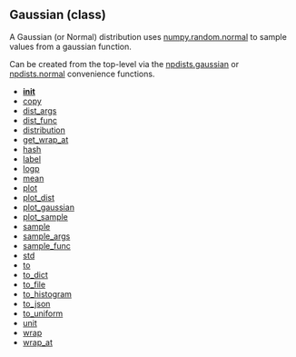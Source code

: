 ## Gaussian (class)


A Gaussian (or Normal) distribution uses [numpy.random.normal](https://docs.scipy.org/doc/numpy/reference/generated/numpy.random.normal.html)
to sample values from a gaussian function.

Can be created from the top-level via the [npdists.gaussian](npdists.gaussian.md) or
[npdists.normal](npdists.normal.md) convenience functions.



* [__init__](Gaussian.__init__.md)
* [copy](Gaussian.copy.md)
* [dist_args](Gaussian.dist_args.md)
* [dist_func](Gaussian.dist_func.md)
* [distribution](Gaussian.distribution.md)
* [get_wrap_at](Gaussian.get_wrap_at.md)
* [hash](Gaussian.hash.md)
* [label](Gaussian.label.md)
* [logp](Gaussian.logp.md)
* [mean](Gaussian.mean.md)
* [plot](Gaussian.plot.md)
* [plot_dist](Gaussian.plot_dist.md)
* [plot_gaussian](Gaussian.plot_gaussian.md)
* [plot_sample](Gaussian.plot_sample.md)
* [sample](Gaussian.sample.md)
* [sample_args](Gaussian.sample_args.md)
* [sample_func](Gaussian.sample_func.md)
* [std](Gaussian.std.md)
* [to](Gaussian.to.md)
* [to_dict](Gaussian.to_dict.md)
* [to_file](Gaussian.to_file.md)
* [to_histogram](Gaussian.to_histogram.md)
* [to_json](Gaussian.to_json.md)
* [to_uniform](Gaussian.to_uniform.md)
* [unit](Gaussian.unit.md)
* [wrap](Gaussian.wrap.md)
* [wrap_at](Gaussian.wrap_at.md)
